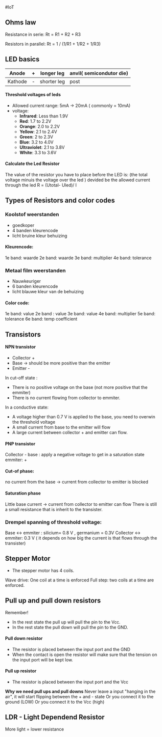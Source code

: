 #IoT
## Ohms law

Resistance in serie:
Rt = R1 + R2  + R3

Resistors in parallel:
Rt = 1 / (1/R1 + 1/R2 + 1/R3)

## LED basics

| Anode   | +   | longer leg  | anvil( semicondutor die) |
| ------- | --- | ----------- | ------------------------ |
| Kathode | -   | shorter leg | post                     |
#### Threshold voltages of leds
- Allowed current range: 5mA -> 20mA ( commonly = 10mA)
-  voltage: 
	- **Infrared**: Less than 1.9V
	- **Red**: 1.7 to 2.2V
	- **Orange**: 2.0 to 2.2V
	- **Yellow**: 2.1 to 2.4V
	- **Green**: 2 to 2.3V
	- **Blue**: 3.2 to 4.0V
	- **Ultraviolet**: 2.1 to 3.8V
	- **White**: 3.3 to 3.6V
#### Calculate the Led Resistor

The value of the resistor you have to place before the LED is:
(the total voltage minuis the voltage over the led ) devided be the allowed current through the led
R = (Utotal- Uled)/ I

## Types of Resistors and color codes

### Koolstof weerstanden
- goedkoper
- 4 banden kleurencode
- licht bruine kleur behuizing

#### Kleurencode:
1e band: waarde
2e band: waarde
3e band: multiplier
4e band: tolerance

### Metaal film weerstanden
- Nauwkeuriger
- 6 banden kleurencode
- licht blauwe kleur van de behuizing

#### Color code:
1e band: value
2e band : value
3e band: value
4e band: multiplier
5e band: tolerance
6e band: temp coefficient
## Transistors

#### NPN transistor
- Collector +
- Base -> should be more positive than the emitter 
- Emitter -

In cut-off state :
- There is no positive voltage on the base (not more positive that the emmiter)
- There is no current flowing from collector to emmiter.

In a conductive state:
- A voltage higher than 0.7 V is applied to the base, you need to overwin the threshold voltage
- A small current from base to the emitter will flow
- A large current between collector + and emitter can flow.

#### PNP transistor
Collector -
base : apply a negative voltage to get in a saturation state
emmiter: +

#### Cut-of phase:
no current from the base -> current from collector to emitter is blocked

#### Saturation phase
Little base current -> current from collector to emitter can flow
There is still a small resistance that is inherit to the transister. 

### Drempel spanning of threshold voltage:
Base <-> emmiter : silicium= 0.8 V , germanium = 0.3V
Collector <-> emmiter: 0.3 V ( it depends on how big the current is that flows through the transister)

## Stepper Motor
- The stepper motor has 4 coils.

Wave drive:  One coil at a time is enforced
Full step: two coils at a time are enforced.
## Pull up and pull down resistors

Remember!
- In the rest state the pull up will pull the pin to the Vcc.
- In the rest state the pull down will pull the pin to the GND.
#### Pull down resistor
- The resistor is placed between the input port and the GND
- When the contact is open the resistor will make sure that the tension on the input port will be kept low.
#### Pull up resistor
- The resistor is placed between the input port and the Vcc


**Why we need pull ups and pull downs**
Never leave a input "hanging in the air", it will start flipping between the + and - state
Or you connect it to the ground (LOW)
Or you connect it to the Vcc (high)

## LDR - Light Dependend Resistor

More light = lower resistance